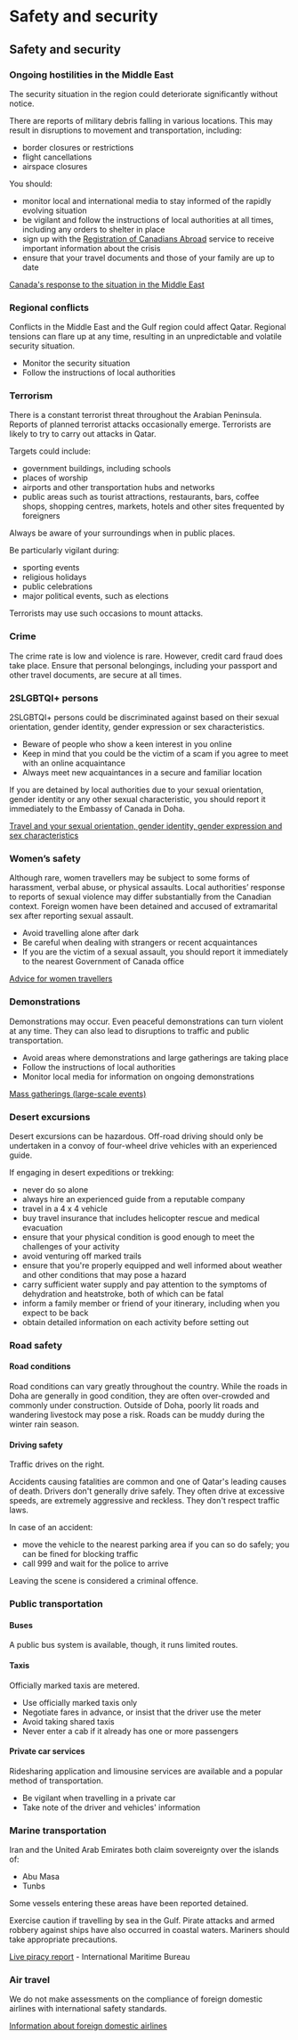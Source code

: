 # Safety and security

## Safety and security

### Ongoing hostilities in the Middle East

The security situation in the region could deteriorate significantly without notice.

There are reports of military debris falling in various locations. This may result in disruptions to movement and transportation, including:

* border closures or restrictions
* flight cancellations
* airspace closures

You should:

* monitor local and international media to stay informed of the rapidly evolving situation
* be vigilant and follow the instructions of local authorities at all times, including any orders to shelter in place
* sign up with the [Registration of Canadians Abroad](https://travel.gc.ca/travelling/registration) service to receive important information about the crisis
* ensure that your travel documents and those of your family are up to date

[Canada's response to the situation in the Middle East](https://www.international.gc.ca/world-monde/issues_development-enjeux_developpement/response_conflict-reponse_conflits/crisis-crises/middle-east-moyen-orient.aspx?lang=eng)

### Regional conflicts

Conflicts in the Middle East and the Gulf region could affect Qatar. Regional tensions can flare up at any time, resulting in an unpredictable and volatile security situation.

* Monitor the security situation
* Follow the instructions of local authorities

### Terrorism

There is a constant terrorist threat throughout the Arabian Peninsula. Reports of planned terrorist attacks occasionally emerge. Terrorists are likely to try to carry out attacks in Qatar.

Targets could include:

* government buildings, including schools
* places of worship
* airports and other transportation hubs and networks
* public areas such as tourist attractions, restaurants, bars, coffee shops, shopping centres, markets, hotels and other sites frequented by foreigners

Always be aware of your surroundings when in public places.

Be particularly vigilant during:

* sporting events
* religious holidays
* public celebrations
* major political events, such as elections

Terrorists may use such occasions to mount attacks.

### Crime

The crime rate is low and violence is rare. However, credit card fraud does take place. Ensure that personal belongings, including your passport and other travel documents, are secure at all times.

### 2SLGBTQI+ persons

2SLGBTQI+ persons could be discriminated against based on their sexual orientation, gender identity, gender expression or sex characteristics.

* Beware of people who show a keen interest in you online
* Keep in mind that you could be the victim of a scam if you agree to meet with an online acquaintance
* Always meet new acquaintances in a secure and familiar location

If you are detained by local authorities due to your sexual orientation, gender identity or any other sexual characteristic, you should report it immediately to the Embassy of Canada in Doha.

[Travel and your sexual orientation, gender identity, gender expression and sex characteristics](https://travel.gc.ca/travelling/health-safety/lgbt-travel)

### Women’s safety

Although rare, women travellers may be subject to some forms of harassment, verbal abuse, or physical assaults. Local authorities’ response to reports of sexual violence may differ substantially from the Canadian context. Foreign women have been detained and accused of extramarital sex after reporting sexual assault.

* Avoid travelling alone after dark
* Be careful when dealing with strangers or recent acquaintances
* If you are the victim of a sexual assault, you should report it immediately to the nearest Government of Canada office

[Advice for women travellers](https://travel.gc.ca/travelling/health-safety/advice-for-women-travellers "Advice for women travellers")

### Demonstrations

Demonstrations may occur. Even peaceful demonstrations can turn violent at any time. They can also lead to disruptions to traffic and public transportation.

* Avoid areas where demonstrations and large gatherings are taking place
* Follow the instructions of local authorities
* Monitor local media for information on ongoing demonstrations

[Mass gatherings (large-scale events)](https://travel.gc.ca/travelling/health-safety/mass-gatherings)

### Desert excursions

Desert excursions can be hazardous. Off-road driving should only be undertaken in a convoy of four-wheel drive vehicles with an experienced guide.

If engaging in desert expeditions or trekking:

* never do so alone
* always hire an experienced guide from a reputable company
* travel in a 4 x 4 vehicle
* buy travel insurance that includes helicopter rescue and medical evacuation
* ensure that your physical condition is good enough to meet the challenges of your activity
* avoid venturing off marked trails
* ensure that you're properly equipped and well informed about weather and other conditions that may pose a hazard
* carry sufficient water supply and pay attention to the symptoms of dehydration and heatstroke, both of which can be fatal
* inform a family member or friend of your itinerary, including when you expect to be back
* obtain detailed information on each activity before setting out

### Road safety

#### Road conditions

Road conditions can vary greatly throughout the country. While the roads in Doha are generally in good condition, they are often over-crowded and commonly under construction. Outside of Doha, poorly lit roads and wandering livestock may pose a risk. Roads can be muddy during the winter rain season.

#### Driving safety

Traffic drives on the right.

Accidents causing fatalities are common and one of Qatar's leading causes of death. Drivers don't generally drive safely. They often drive at excessive speeds, are extremely aggressive and reckless. They don't respect traffic laws.

In case of an accident:

* move the vehicle to the nearest parking area if you can so do safely; you can be fined for blocking traffic
* call 999 and wait for the police to arrive

Leaving the scene is considered a criminal offence.

### Public transportation

#### Buses

A public bus system is available, though, it runs limited routes.

#### Taxis

Officially marked taxis are metered.

* Use officially marked taxis only
* Negotiate fares in advance, or insist that the driver use the meter
* Avoid taking shared taxis
* Never enter a cab if it already has one or more passengers

#### Private car services

Ridesharing application and limousine services are available and a popular method of transportation.

* Be vigilant when travelling in a private car
* Take note of the driver and vehicles' information

### Marine transportation

Iran and the United Arab Emirates both claim sovereignty over the islands of:

* Abu Masa
* Tunbs

Some vessels entering these areas have been reported detained.

Exercise caution if travelling by sea in the Gulf. Pirate attacks and armed robbery against ships have also occurred in coastal waters. Mariners should take appropriate precautions.

[Live piracy report](https://icc-ccs.org/index.php/piracy-reporting-centre) - International Maritime Bureau

### Air travel

We do not make assessments on the compliance of foreign domestic airlines with international safety standards.

[Information about foreign domestic airlines](https://travel.gc.ca/air/in-flight-safety#other)